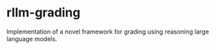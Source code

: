 # rllm-grading
Implementation of a novel framework for grading using reasoning large language models.
